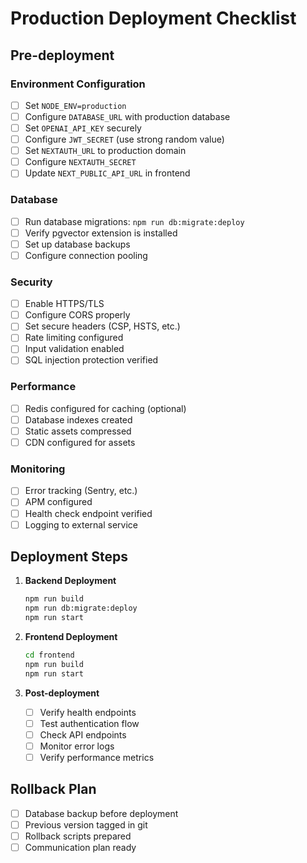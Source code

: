 # Production Deployment Checklist

## Pre-deployment

### Environment Configuration
- [ ] Set `NODE_ENV=production`
- [ ] Configure `DATABASE_URL` with production database
- [ ] Set `OPENAI_API_KEY` securely
- [ ] Configure `JWT_SECRET` (use strong random value)
- [ ] Set `NEXTAUTH_URL` to production domain
- [ ] Configure `NEXTAUTH_SECRET`
- [ ] Update `NEXT_PUBLIC_API_URL` in frontend

### Database
- [ ] Run database migrations: `npm run db:migrate:deploy`
- [ ] Verify pgvector extension is installed
- [ ] Set up database backups
- [ ] Configure connection pooling

### Security
- [ ] Enable HTTPS/TLS
- [ ] Configure CORS properly
- [ ] Set secure headers (CSP, HSTS, etc.)
- [ ] Rate limiting configured
- [ ] Input validation enabled
- [ ] SQL injection protection verified

### Performance
- [ ] Redis configured for caching (optional)
- [ ] Database indexes created
- [ ] Static assets compressed
- [ ] CDN configured for assets

### Monitoring
- [ ] Error tracking (Sentry, etc.)
- [ ] APM configured
- [ ] Health check endpoint verified
- [ ] Logging to external service

## Deployment Steps

1. **Backend Deployment**
   ```bash
   npm run build
   npm run db:migrate:deploy
   npm run start
   ```

2. **Frontend Deployment**
   ```bash
   cd frontend
   npm run build
   npm run start
   ```

3. **Post-deployment**
   - [ ] Verify health endpoints
   - [ ] Test authentication flow
   - [ ] Check API endpoints
   - [ ] Monitor error logs
   - [ ] Verify performance metrics

## Rollback Plan
- [ ] Database backup before deployment
- [ ] Previous version tagged in git
- [ ] Rollback scripts prepared
- [ ] Communication plan ready
